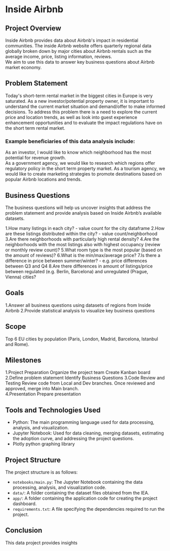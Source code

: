 # Inside Airbnb


## Project Overview
Inside Airbnb provides data about Airbnb's impact in residential communities.  The inside Airbnb website offers quarterly regional data globally broken down by major cities about Airbnb rentals such as the average income, price, listing information, reviews.  
We aim to use this data to answer key business questions about Airbnb market economy.

## Problem Statement

Today's short-term rental market in the biggest cities in Europe  is very saturated. As a new investor/potential property owner, it is important to understand the current market situation and demand/offer to make informed decisions. To address this problem there is a need to explore the current price and location trends, as well as look into guest experience enhancement opportunities and to evaluate the impact regulations have on the short term rental market. 

### Example beneficiaries of this data analysis include:  
As an investor, I would like to know which neighborhood has the most potential for revenue growth.  
As a government agency, we would like to research which regions offer regulatory policy in the short term property market. 
As a tourism agency, we would like to create marketing strategies to promote destinations based on popular Airbnb locations and trends.   

## Business Questions
The business questions will help us uncover insights that address the problem statement and provide analysis based on Inside Airbnb’s available datasets.

1.How many listings in each city? - value count for the city dataframe
2.How are these listings distributed within the city? - value count/neighborhood
3.Are there neighborhoods with particularly high rental density?
4.Are the neighborhoods with the most listings also with highest occupancy  (review or monthly review count)?
5.What room type is the most popular (based on the amount of reviews)?
6.What is the min/max/average price?
7.Is there a difference in price between summer/winter? - e.g. price differences between Q3 and Q4
8.Are there differences in amount of listings/price between regulated (e.g. Berlin, Barcelona) and unregulated (Prague, Vienna) cities?

  
## Goals
1.Answer all business questions using datasets of regions from Inside Airbnb
2.Provide statistical analysis to visualize key business questions

## Scope
Top 6 EU cities by population (Paris, London, Madrid, Barcelona, Istanbul and Rome). 

## Milestones
1.Project Preparation
  Organize the project team
  Create Kanban board
2.Define problem statement
  Identify Business Questions
3.Code Review and Testing
  Review code from Local and Dev branches. 
  Once reviewed and approved, merge into Main branch.  
4.Presentation
  Prepare presentation

## Tools and Technologies Used

- Python: The main programming language used for data processing, analysis, and visualization.
- Jupyter Notebook: Used for data cleaning, merging datasets, estimating the adoption curve, and addressing the project questions.
- Plotly python graphing library

## Project Structure

The project structure is as follows:

- `notebooks/main.py`: The Jupyter Notebook containing the data processing, analysis, and visualization code.
- `data/`: A folder containing the dataset files obtained from the IEA.
- `app/`: A folder containing the application code for creating the project dashboard.
- `requirements.txt`: A file specifying the dependencies required to run the project.

##

## Conclusion

This data project provides insights 
